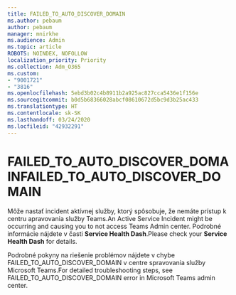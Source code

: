 ```yaml
---
title: FAILED_TO_AUTO_DISCOVER_DOMAIN
ms.author: pebaum
author: pebaum
manager: mnirkhe
ms.audience: Admin
ms.topic: article
ROBOTS: NOINDEX, NOFOLLOW
localization_priority: Priority
ms.collection: Adm_O365
ms.custom:
- "9001721"
- "3816"
ms.openlocfilehash: 5ebd3b02c4b8911b2a925ac827cca5436e1f156e
ms.sourcegitcommit: b0d5b68366028abcf08610672d5bc9d3b25ac433
ms.translationtype: HT
ms.contentlocale: sk-SK
ms.lasthandoff: 03/24/2020
ms.locfileid: "42932291"
---
```

# <a name="failed_to_auto_discover_domain"></a><span data-ttu-id="ca393-102">FAILED_TO_AUTO_DISCOVER_DOMAIN</span><span class="sxs-lookup"><span data-stu-id="ca393-102">FAILED_TO_AUTO_DISCOVER_DOMAIN</span></span>

<span data-ttu-id="ca393-103">Môže nastať incident aktívnej služby, ktorý spôsobuje, že nemáte prístup k centru apravovania služby Teams.</span><span class="sxs-lookup"><span data-stu-id="ca393-103">An Active Service Incident might be occurring and causing you to not access Teams Admin center.</span></span> <span data-ttu-id="ca393-104">Podrobné informácie nájdete v časti **Service Health Dash**.</span><span class="sxs-lookup"><span data-stu-id="ca393-104">Please check your **Service Health Dash** for details.</span></span>

<span data-ttu-id="ca393-105">Podrobné pokyny na riešenie problémov nájdete v chybe FAILED_TO_AUTO_DISCOVER_DOMAIN v centre spravovania služby Microsoft Teams.</span><span class="sxs-lookup"><span data-stu-id="ca393-105">For detailed troubleshooting steps, see FAILED_TO_AUTO_DISCOVER_DOMAIN error in Microsoft Teams admin center.</span></span>
